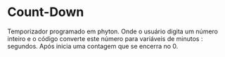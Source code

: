 # Count-Down
Temporizador programado em phyton. Onde o usuário digita um número inteiro e o código converte este número para variáveis de minutos : segundos. Após inicia uma contagem que se encerra no 0. 
